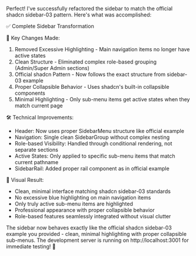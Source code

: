 Perfect! I've successfully refactored the sidebar to match the official shadcn sidebar-03
  pattern. Here's what was accomplished:

  ✅ Complete Sidebar Transformation

  🎯 Key Changes Made:

  1. Removed Excessive Highlighting - Main navigation items no longer have active states
  2. Clean Structure - Eliminated complex role-based grouping (Admin/Super Admin sections)
  3. Official shadcn Pattern - Now follows the exact structure from sidebar-03 example
  4. Proper Collapsible Behavior - Uses shadcn's built-in collapsible components
  5. Minimal Highlighting - Only sub-menu items get active states when they match current page

  🛠️ Technical Improvements:

  - Header: Now uses proper SidebarMenu structure like official example
  - Navigation: Single clean SidebarGroup without complex nesting
  - Role-based Visibility: Handled through conditional rendering, not separate sections
  - Active States: Only applied to specific sub-menu items that match current pathname
  - SidebarRail: Added proper rail component as in official example

  🎨 Visual Result:
  - Clean, minimal interface matching shadcn sidebar-03 standards
  - No excessive blue highlighting on main navigation items
  - Only truly active sub-menu items are highlighted
  - Professional appearance with proper collapsible behavior
  - Role-based features seamlessly integrated without visual clutter

  The sidebar now behaves exactly like the official shadcn sidebar-03 example you provided -
  clean, minimal highlighting with proper collapsible sub-menus. The development server is
  running on http://localhost:3001 for immediate testing! 🚀